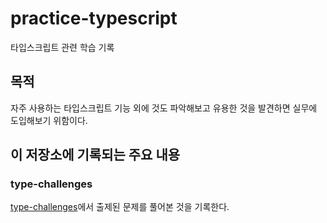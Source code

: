 # practice-typescript

타입스크립트 관련 학습 기록

## 목적

자주 사용하는 타입스크립트 기능 외에 것도 파악해보고 유용한 것을 발견하면 실무에 도입해보기 위함이다.

## 이 저장소에 기록되는 주요 내용

### type-challenges

[type-challenges](https://github.com/type-challenges/type-challenges)에서 출제된 문제를 풀어본 것을 기록한다.
